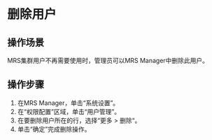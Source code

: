 # 删除用户<a name="ZH-CN_TOPIC_0050661073"></a>

## 操作场景<a name="zh-cn_topic_0047014021_section1217947416468"></a>

MRS集群用户不再需要使用时，管理员可以MRS Manager中删除此用户。

## 操作步骤<a name="zh-cn_topic_0047014021_section28144901164640"></a>

1.  在MRS Manager，单击“系统设置”。
2.  在“权限配置”区域，单击“用户管理”。
3.  在要删除用户所在的行，选择“更多  \>  删除“。
4.  单击“确定”完成删除操作。

